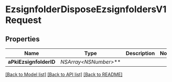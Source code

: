 # EzsignfolderDisposeEzsignfoldersV1Request

## Properties
Name | Type | Description | Notes
------------ | ------------- | ------------- | -------------
**aPkiEzsignfolderID** | **NSArray&lt;NSNumber*&gt;*** |  | 

[[Back to Model list]](../README.md#documentation-for-models) [[Back to API list]](../README.md#documentation-for-api-endpoints) [[Back to README]](../README.md)


